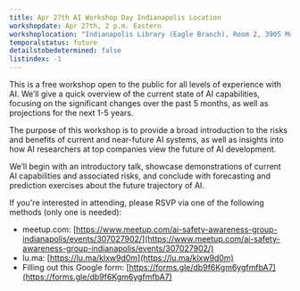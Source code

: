 ```yaml
---
title: Apr 27th AI Workshop Day Indianapolis Location
workshopdate: Apr 27th, 2 p.m. Eastern
workshoplocation: "Indianapolis Library (Eagle Branch), Room 2, 3905 Moller Rd, Indianapolis, IN 46254"
temporalstatus: future
detailstobedetermined: false
listindex: -1
---
```


This is a free workshop open to the public for all levels of experience with AI. We’ll give a quick overview of the current state of AI capabilities, focusing on the significant changes over the past 5 months, as well as projections for the next 1-5 years.

The purpose of this workshop is to provide a broad introduction to the risks and benefits of current and near-future AI systems, as well as insights into how AI researchers at top companies view the future of AI development.

We’ll begin with an introductory talk, showcase demonstrations of current AI capabilities and associated risks, and conclude with forecasting and prediction exercises about the future trajectory of AI.

If you're interested in attending, please RSVP via one of the following methods (only one is needed):

+ meetup.com: [https://www.meetup.com/ai-safety-awareness-group-indianapolis/events/307027902/](https://www.meetup.com/ai-safety-awareness-group-indianapolis/events/307027902/)
+ lu.ma: [https://lu.ma/klxw9d0m](https://lu.ma/klxw9d0m)
+ Filling out this Google form: [https://forms.gle/db9f6Kgm6ygfmfbA7](https://forms.gle/db9f6Kgm6ygfmfbA7)

